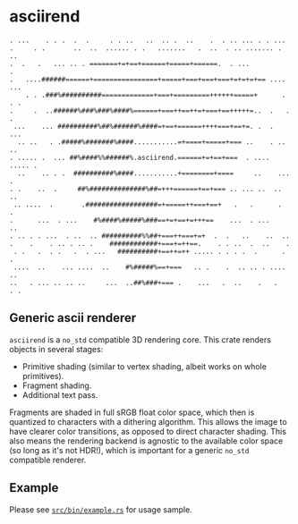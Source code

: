 # asciirend

```text
. ...    . . .  .  .     . . ..   ..  .. .  ..    .  . .. ... . . ...
.     . .       ..  ..  ...... . .   .......   .  ..  . .. ....... . ..
.  .   .   ... .. . =======+=+==+======+=====+======.  . ...            .
.   ....######======+================+=====+===+===+===+=+=+=+== .... ...
    . . .###%##########=============+===+=========++++++=====+      . . .
.     .  ..######%###%###%####%======+===++==++=+===+==+++++=..  .   . .
 ...    ... ##########%##%######%####=+==+======++++===+==+=. .  .  ...
  .. ..   . .#####%#######%####...........=+====+=====+=== ..    . .. ..
. ..... .  ... ##%####%%######%.asciirend.======+=+==+===  . .... ..... .
  ..    .. . .  ##########%####...........+========+====     ..    ...  .
. .    ..  .     ##%##############%##=+++======+==+=== .. ... ..  .. ..
 .. ....  .       .##################=+=====++===+==+   .   .      .  .
.      ...  . ...    #%####%#####%###==+=+==+=+++==    ...  . ...      ..
. .. . . ...  . ..  .. ##########%%##+===++===+=+  .  .   ..    ..  ..
.    .    . .. . .. .    ############+===+=++==.    . . ..  .  ..    .
 . .   .  . .   .  . ...   ##########+==++=++ ..... . . . .  .      .   .
 ....  ..    ... ....  ..    #%#####%==+===   .. .    .  .. .. . ....  ..
..   . ... .. .. ..     ...  ..##%###+=== .    ...   .  ..    .   .   . .
```

## Generic ascii renderer

`asciirend` is a `no_std` compatible 3D rendering core. This crate renders objects in several
stages:

- Primitive shading (similar to vertex shading, albeit works on whole primitives).
- Fragment shading.
- Additional text pass.

Fragments are shaded in full sRGB float color space, which then is quantized to characters with a
dithering algorithm. This allows the image to have clearer color transitions, as opposed to direct
character shading. This also means the rendering backend is agnostic to the available color space
(so long as it's not HDR!), which is important for a generic `no_std` compatible renderer.

## Example

Please see [`src/bin/example.rs`](src/bin/example.rs) for usage sample.
